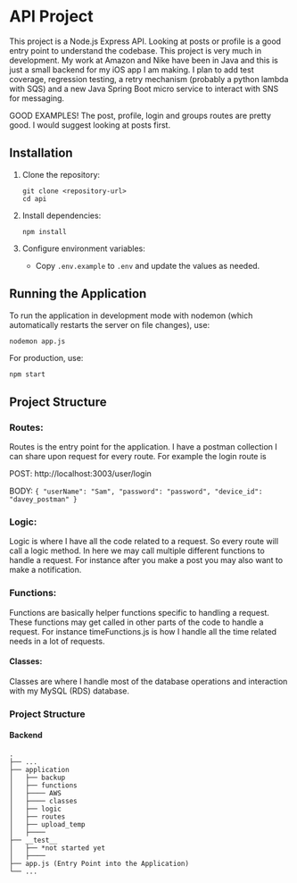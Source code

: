 # API Project

This project is a Node.js Express API. Looking at posts or profile is a good entry point to understand the codebase. This project is very much in development. My work at Amazon and Nike have been in Java and this is just a small backend for my iOS app I am making. I plan to add test coverage, regression testing, a retry mechanism (probably a python lambda with SQS) and a new Java Spring Boot micro service to interact with SNS for messaging. 

GOOD EXAMPLES! 
The post, profile, login and groups routes are pretty good. I would suggest looking at posts first. 

## Installation

1. Clone the repository:
   ```
   git clone <repository-url>
   cd api
   ```

2. Install dependencies:
   ```
   npm install
   ```

3. Configure environment variables:
   - Copy `.env.example` to `.env` and update the values as needed.

## Running the Application

To run the application in development mode with nodemon (which automatically restarts the server on file changes), use:

```
nodemon app.js
```

For production, use:

```bash
npm start
```

## Project Structure
### Routes:
Routes is the entry point for the application. I have a postman collection I can share upon request for every route. 
For example the login route is 

POST: http://localhost:3003/user/login

BODY: 
`
{
    "userName": "Sam",
    "password": "password",
    "device_id": "davey_postman"
}
`

### Logic:
Logic is where I have all the code related to a request. So every route will call a logic method. In here we may call multiple different functions to handle a request. For instance after you make a post you may also want to make a notification.

### Functions:
Functions are basically helper functions specific to handling a request. These functions may get called in other parts of the code to handle a request. For instance timeFunctions.js is how I handle all the time related needs in a lot of requests.

#### Classes:
Classes are where I handle most of the database operations and interaction with my MySQL (RDS) database. 


### Project Structure
#### Backend 
    .
    ├── ...
    ├── application                   
    │   ├── backup   
    │   ├── functions  
    │   ├──── AWS
    │   ├──── classes
    │   ├── logic  
    │   ├── routes         
    │   ├── upload_temp                                      
    │   ├────                                                
    ├── __test__                   
    │   ├── *not started yet 
    │   ├──── 
    ├── app.js (Entry Point into the Application) 
    └── ...
